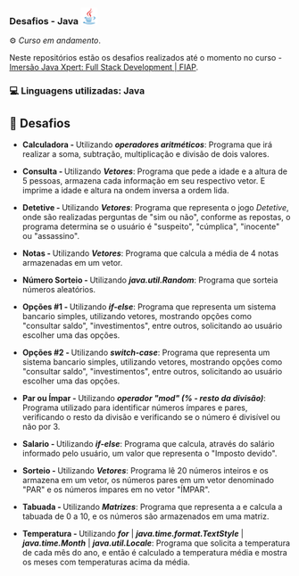 ### Desafios - Java <img width="30" src="https://raw.githubusercontent.com/devicons/devicon/master/icons/java/java-original.svg">

⚙ *Curso em andamento*.

Neste repositórios estão os desafios realizados até o momento no curso - [Imersão Java Xpert: Full Stack Development | FIAP](https://www.fiap.com.br/shift-ant/curso/tecnologia/java-xpert-full-stack-development).

### 💻 Linguagens utilizadas: Java

## 🚩 Desafios
- <b>Calculadora - </b> Utilizando <b><i>operadores aritméticos</i></b>: Programa que irá realizar a soma, subtração, multiplicação e divisão de dois valores.

- <b>Consulta - </b> Utilizando <b><i>Vetores</i></b>: Programa que pede a idade e a altura de 5 pessoas, armazena cada informação em seu respectivo vetor. E imprime a idade e altura na ondem inversa a ordem lida.

- <b>Detetive - </b> Utilizando <b><i>Vetores</i></b>: Programa que representa o jogo <i>Detetive</i>, onde são realizadas perguntas de "sim ou não", conforme as repostas, o programa determina se o usuário é "suspeito", "cúmplica", "inocente" ou "assassino".

- <b>Notas - </b> Utilizando <b><i>Vetores</i></b>: Programa que calcula a média de 4 notas armazenadas em um vetor.

- <b>Número Sorteio - </b> Utilizando <b><i>java.util.Random</i></b>: Programa que sorteia números aleatórios.

- <b>Opções #1 - </b> Utilizando <b><i>if-else</i></b>: Programa que representa um sistema bancario simples, utilizando vetores, mostrando opções como "consultar saldo", "investimentos", entre outros, solicitando ao usuário escolher uma das opções. 

- <b>Opções #2 - </b> Utilizando <b><i>switch-case</i></b>: Programa que representa um sistema bancario simples, utilizando vetores, mostrando opções como "consultar saldo", "investimentos", entre outros, solicitando ao usuário escolher uma das opções. 

- <b>Par ou Ímpar - </b> Utilizando <b><i>operador "mod" (% - resto da divisão)</i></b>: Programa utilizado para identificar números ímpares e pares, verificando o resto da divisão e verificando se o número é divisível ou não por 3.

- <b>Salario - </b> Utilizando <b><i>if-else</i></b>: Programa que calcula, através do salário informado pelo usuário, um valor que representa o "Imposto devido".

- <b>Sorteio - </b> Utilizando <b><i>Vetores</i></b>: Programa lê 20 números inteiros e os armazena em um vetor, os números pares em um vetor denominado "PAR" e os números ímpares em no vetor "ÍMPAR".

- <b>Tabuada - </b> Utilizando <b><i>Matrizes</i></b>: Programa que representa a e calcula a tabuada de 0 a 10, e os números são armazenados em uma matriz.

- <b>Temperatura - </b> Utilizando <b><i>for</i></b> | <b><i>java.time.format.TextStyle</i></b> |  <b><i>java.time.Month</i></b> | <b><i>java.util.Locale</i></b>: Programa que solicita a temperatura de cada mês do ano, e então é calculado a temperatura média e mostra os meses com temperaturas acima da média.
